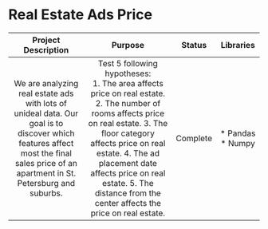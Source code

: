 # Real Estate Ads Price
| **Project Description** 	| **Purpose** 	| **Status** 	| **Libraries** 	|
|:---:	|:---:	|:---:	|:---:	|
| We are analyzing real estate ads  with lots of unideal data.  Our goal is to discover which features  affect most the final sales price of an apartment in St. Petersburg and suburbs. 	| Test 5 following hypotheses:<br> 1. The area affects price on real estate. 2. The number of rooms affects price on real estate. 3. The floor category affects price on  real estate. 4. The ad placement date affects price on real estate. 5. The distance from the center affects the price on real estate. 	|  Complete 	| * Pandas * Numpy 	|
